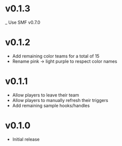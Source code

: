 # v0.1.3
_ Use SMF v0.7.0

# v0.1.2
- Add remaining color teams for a total of 15
- Rename pink -> light purple to respect color names

# v0.1.1
- Allow players to leave their team
- Allow players to manually refresh their triggers
- Add remaining sample hooks/handles

# v0.1.0
- Initial release

